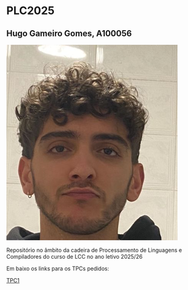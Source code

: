 # PLC2025

## Hugo Gameiro Gomes, A100056

![identificação](identificacao.jpeg)

Repositório no âmbito da cadeira de Processamento de Linguagens e Compiladores do curso de LCC no ano letivo 2025/26

Em baixo os links para os TPCs pedidos:

[TPC1](./TPC1/)